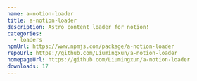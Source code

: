```yaml
---
name: a-notion-loader
title: a-notion-loader
description: Astro content loader for notion!
categories:
  - loaders
npmUrl: https://www.npmjs.com/package/a-notion-loader
repoUrl: https://github.com/Liumingxun/a-notion-loader
homepageUrl: https://github.com/Liumingxun/a-notion-loader
downloads: 17
---
```

